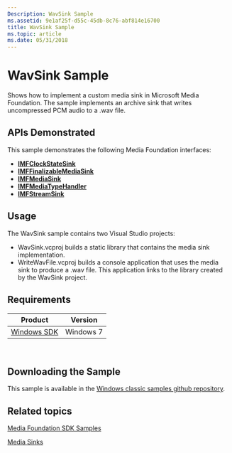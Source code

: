```yaml
---
Description: WavSink Sample
ms.assetid: 9e1af25f-d55c-45db-8c76-abf814e16700
title: WavSink Sample
ms.topic: article
ms.date: 05/31/2018
---
```


# WavSink Sample

Shows how to implement a custom media sink in Microsoft Media Foundation. The sample implements an archive sink that writes uncompressed PCM audio to a .wav file.

## APIs Demonstrated

This sample demonstrates the following Media Foundation interfaces:

-   [**IMFClockStateSink**](/windows/desktop/api/mfidl/nn-mfidl-imfclockstatesink)
-   [**IMFFinalizableMediaSink**](/windows/desktop/api/mfidl/nn-mfidl-imffinalizablemediasink)
-   [**IMFMediaSink**](/windows/desktop/api/mfidl/nn-mfidl-imfmediasink)
-   [**IMFMediaTypeHandler**](/windows/desktop/api/mfidl/nn-mfidl-imfmediatypehandler)
-   [**IMFStreamSink**](/windows/desktop/api/mfidl/nn-mfidl-imfstreamsink)

## Usage

The WavSink sample contains two Visual Studio projects:

-   WavSink.vcproj builds a static library that contains the media sink implementation.
-   WriteWavFile.vcproj builds a console application that uses the media sink to produce a .wav file. This application links to the library created by the WavSink project.

## Requirements



| Product                                                        | Version   |
|----------------------------------------------------------------|-----------|
| [Windows SDK](https://msdn.microsoft.com/windowsvista/bb980924.aspx) | Windows 7 |



 

## Downloading the Sample

This sample is available in the [Windows classic samples github repository](https://github.com/Microsoft/Windows-classic-samples/tree/master/Samples/Win7Samples/multimedia/mediafoundation/wavsink).

## Related topics

<dl> <dt>

[Media Foundation SDK Samples](media-foundation-sdk-samples.md)
</dt> <dt>

[Media Sinks](media-sinks.md)
</dt> </dl>

 

 



